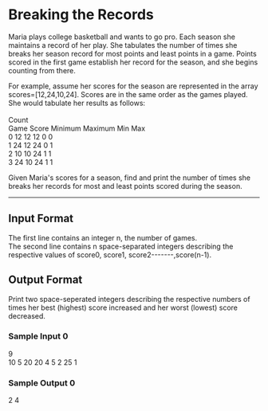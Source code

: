 <h1>Breaking the Records</h1>
Maria plays college basketball and wants to go pro. Each season she maintains a record of her play. 
She tabulates the number of times she breaks her season record for most points and least points in a game. 
Points scored in the first game establish her record for the season, and she begins counting from there.<br>

For example, assume her scores for the season are represented in the array scores=[12,24,10,24]. 
Scores are in the same order as the games played. She would tabulate her results as follows:<br>
<br>
                                 Count<br>
Game  Score  Minimum  Maximum   Min Max<br>
 0     12     12       12       0   0<br>
 1     24     12       24       0   1<br>
 2     10     10       24       1   1<br>
 3     24     10       24       1   1<br>
 
Given Maria's scores for a season, find and print the number of times she breaks her records for most and least points scored during the season.

<hr>
<h2>Input Format</h2>
The first line contains an integer n, the number of games.<br>
The second line contains n space-separated integers describing the respective values of score0, score1, score2-------,score(n-1).

<h2>Output Format</h2>
Print two space-seperated integers describing the respective numbers of times her best (highest) score increased and her worst (lowest) score decreased.

<h3>Sample Input 0</h3>
9<br>
10 5 20 20 4 5 2 25 1

<h3>Sample Output 0</h3>
2 4

